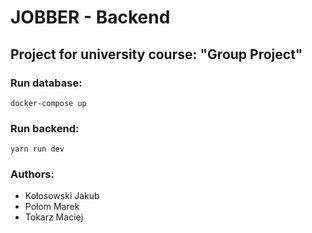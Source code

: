 # JOBBER - Backend
## Project for university course: "Group Project"

### Run database:
```
docker-compose up
```

### Run backend:
```
yarn run dev
```

### Authors:
- Kołosowski Jakub
- Połom Marek
- Tokarz Maciej
